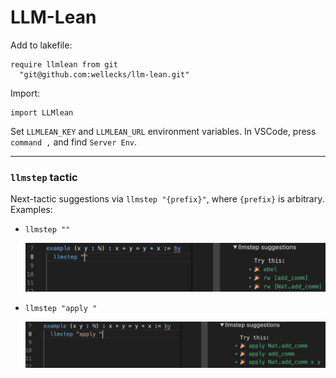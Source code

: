 # LLM-Lean

Add to lakefile:
```lean
require llmlean from git
  "git@github.com:wellecks/llm-lean.git"
```

Import:
```lean
import LLMlean
```

Set `LLMLEAN_KEY` and `LLMLEAN_URL` environment variables. In VSCode, press `command ,` and find `Server Env`.

---
### `llmstep` tactic
Next-tactic suggestions via `llmstep "{prefix}"`, where `{prefix}` is arbitrary. Examples:

- `llmstep ""`

  <img src="img/llmstep_empty.png" style="width:500px">

- `llmstep "apply "`

  <img src="img/llmstep_apply.png" style="width:500px">

